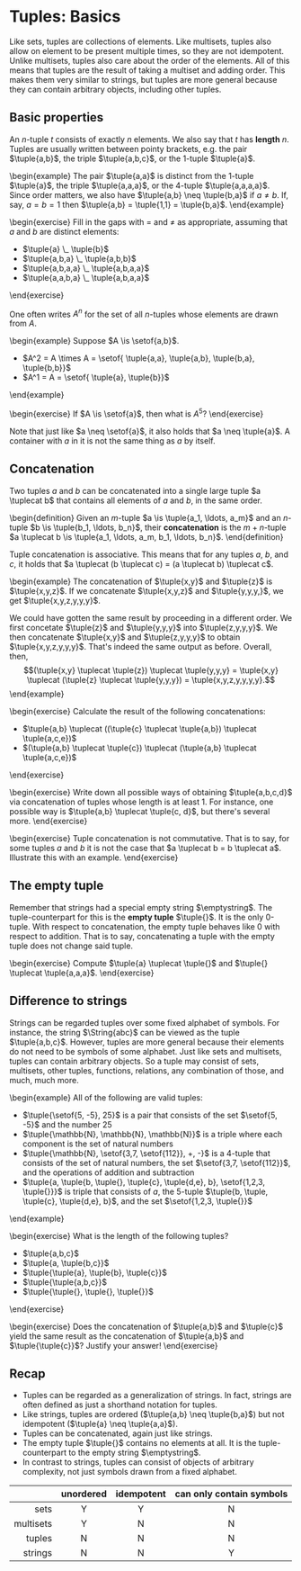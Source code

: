 # Tuples: Basics

Like sets, tuples are collections of elements.
Like multisets, tuples also allow on element to be present multiple times, so they are not idempotent.
Unlike multisets, tuples also care about the order of the elements.
All of this means that tuples are the result of taking a multiset and adding order.
This makes them very similar to strings, but tuples are more general because they can contain arbitrary objects, including other tuples.


## Basic properties

An $n$-tuple $t$ consists of exactly $n$ elements.
We also say that $t$ has **length** $n$.
Tuples are usually written between pointy brackets, e.g. the pair $\tuple{a,b}$, the triple $\tuple{a,b,c}$, or the $1$-tuple $\tuple{a}$.

\begin{example}
The pair $\tuple{a,a}$ is distinct from the 1-tuple $\tuple{a}$, the triple $\tuple{a,a,a}$, or the $4$-tuple $\tuple{a,a,a,a}$.
Since order matters, we also have $\tuple{a,b} \neq \tuple{b,a}$ if $a \neq b$.
If, say, $a = b = 1$ then $\tuple{a,b} = \tuple{1,1} = \tuple{b,a}$.
\end{example}

\begin{exercise}
Fill in the gaps with $=$ and $\neq$ as appropriate, assuming that $a$ and $b$ are distinct elements:


- $\tuple{a} \_ \tuple{b}$
- $\tuple{a,b,a} \_ \tuple{a,b,b}$
- $\tuple{a,b,a,a} \_ \tuple{a,b,a,a}$
- $\tuple{a,a,b,a} \_ \tuple{a,b,a,a}$

\end{exercise}

One often writes $A^n$ for the set of all $n$-tuples whose elements are drawn from $A$.

\begin{example}
Suppose $A \is \setof{a,b}$.


- $A^2 = A \times A = \setof{ \tuple{a,a}, \tuple{a,b}, \tuple{b,a}, \tuple{b,b}}$
- $A^1 = A = \setof{ \tuple{a}, \tuple{b}}$

\end{example}

\begin{exercise}
If $A \is \setof{a}$, then what is $A^5$?
\end{exercise}

Note that just like $a \neq \setof{a}$, it also holds that $a \neq \tuple{a}$.
A container with $a$ in it is not the same thing as $a$ by itself.


## Concatenation

Two tuples $a$ and $b$ can be concatenated into a single large tuple $a \tuplecat b$ that contains all elements of $a$ and $b$, in the same order.

\begin{definition}
Given an $m$-tuple $a \is \tuple{a_1, \ldots, a_m}$ and an $n$-tuple $b \is \tuple{b_1, \ldots, b_n}$,
their **concatenation** is the $m+n$-tuple
$a \tuplecat b \is \tuple{a_1, \ldots, a_m, b_1, \ldots, b_n}$.
\end{definition}

Tuple concatenation is associative.
This means that for any tuples $a$, $b$, and $c$, it holds that $a \tuplecat (b \tuplecat c) = (a \tuplecat b) \tuplecat c$.

\begin{example}
The concatenation of $\tuple{x,y}$ and $\tuple{z}$ is $\tuple{x,y,z}$.
If we concatenate $\tuple{x,y,z}$ and $\tuple{y,y,y,}$, we get $\tuple{x,y,z,y,y,y}$.


We could have gotten the same result by proceeding in a different order.
We first concetate $\tuple{z}$ and $\tuple{y,y,y}$ into $\tuple{z,y,y,y}$.
We then concatenate $\tuple{x,y}$ and $\tuple{z,y,y,y}$ to obtain $\tuple{x,y,z,y,y,y}$.
That's indeed the same output as before.
Overall, then,
$$(\tuple{x,y} \tuplecat \tuple{z}) \tuplecat \tuple{y,y,y} = \tuple{x,y} \tuplecat (\tuple{z} \tuplecat \tuple{y,y,y}) = \tuple{x,y,z,y,y,y,y}.$$
\end{example}

\begin{exercise}
Calculate the result of the following concatenations:


- $\tuple{a,b} \tuplecat ((\tuple{c} \tuplecat \tuple{a,b}) \tuplecat \tuple{a,c,e})$
- $(\tuple{a,b} \tuplecat \tuple{c}) \tuplecat (\tuple{a,b} \tuplecat \tuple{a,c,e})$

\end{exercise}

\begin{exercise}
Write down all possible ways of obtaining $\tuple{a,b,c,d}$ via concatenation of tuples whose length is at least $1$.
For instance, one possible way is $\tuple{a,b} \tuplecat \tuple{c, d}$, but there's several more.
\end{exercise}

\begin{exercise}
Tuple concatenation is not commutative.
That is to say, for some tuples $a$ and $b$ it is not the case that $a \tuplecat b = b \tuplecat a$.
Illustrate this with an example.
\end{exercise}


## The empty tuple

Remember that strings had a special empty string $\emptystring$.
The tuple-counterpart for this is the **empty tuple** $\tuple{}$.
It is the only 0-tuple.
With respect to concatenation, the empty tuple behaves like $0$ with respect to addition.
That is to say, concatenating a tuple with the empty tuple does not change said tuple.

\begin{exercise}
Compute $\tuple{a} \tuplecat \tuple{}$ and $\tuple{} \tuplecat \tuple{a,a,a}$.
\end{exercise}


## Difference to strings

Strings can be regarded tuples over some fixed alphabet of symbols.
For instance, the string $\String{abc}$ can be viewed as the tuple $\tuple{a,b,c}$.
However, tuples are more general because their elements do not need to be symbols of some alphabet.
Just like sets and multisets, tuples can contain arbitrary objects.
So a tuple may consist of sets, multisets, other tuples, functions, relations, any combination of those, and much, much more.

\begin{example}
All of the following are valid tuples:


- $\tuple{\setof{5, -5}, 25}$ is a pair that consists of the set $\setof{5, -5}$ and the number $25$
- $\tuple{\mathbb{N}, \mathbb{N}, \mathbb{N}}$ is a triple where each component is the set of natural numbers
- $\tuple{\mathbb{N}, \setof{3,7, \setof{112}}, +, -}$ is a $4$-tuple that consists of the set of natural numbers, the set $\setof{3,7, \setof{112}}$, and the operations of addition and subtraction
- $\tuple{a, \tuple{b, \tuple{}, \tuple{c}, \tuple{d,e}, b}, \setof{1,2,3, \tuple{}}}$ is triple that consists of $a$, the 5-tuple $\tuple{b, \tuple, \tuple{c}, \tuple{d,e}, b}$, and the set $\setof{1,2,3, \tuple{}}$

\end{example}

\begin{exercise}
What is the length of the following tuples?


- $\tuple{a,b,c}$
- $\tuple{a, \tuple{b,c}}$
- $\tuple{\tuple{a}, \tuple{b}, \tuple{c}}$
- $\tuple{\tuple{a,b,c}}$
- $\tuple{\tuple{}, \tuple{}, \tuple{}}$

\end{exercise}

\begin{exercise}
Does the concatenation of $\tuple{a,b}$ and $\tuple{c}$ yield the same result as the concatenation of $\tuple{a,b}$ and $\tuple{\tuple{c}}$?
Justify your answer!
\end{exercise}


## Recap

- Tuples can be regarded as a generalization of strings.
  In fact, strings are often defined as just a shorthand notation for tuples.
- Like strings, tuples are ordered ($\tuple{a,b} \neq \tuple{b,a}$) but not idempotent ($\tuple{a} \neq \tuple{a,a}$).
- Tuples can be concatenated, again just like strings. 
- The empty tuple $\tuple{}$ contains no elements at all.
  It is the tuple-counterpart to the empty string $\emptystring$.
- In contrast to strings, tuples can consist of objects of arbitrary complexity, not just symbols drawn from a fixed alphabet.

|           | **unordered** | **idempotent** | **can only contain symbols** |
| --:       | :-:           | :-:            | :-:                          |
| sets      | Y             | Y              | N                            |
| multisets | Y             | N              | N                            |
| tuples    | N             | N              | N                            |
| strings   | N             | N              | Y                            |
